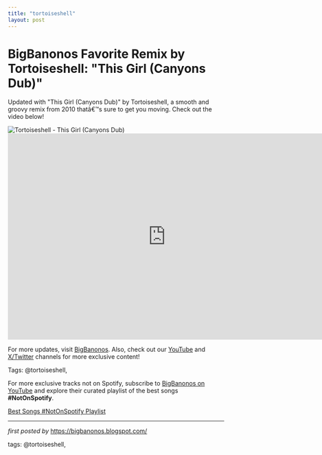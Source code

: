 ```yaml
---
title: "tortoiseshell"
layout: post
---
```

<!-- Title of the Post -->
<h1 >BigBanonos Favorite Remix by Tortoiseshell: "This Girl (Canyons Dub)"</h1> <!-- Introductory Text -->
<p >Updated with "This Girl (Canyons Dub)" by Tortoiseshell, a smooth and groovy remix from 2010 thatâ€™s sure to get you moving. Check out the video below!</p> <!-- Featured Image -->
<div > <img src="https://i1.sndcdn.com/artworks-000013679891-jq3641-t500x500.jpg" alt="Tortoiseshell - This Girl (Canyons Dub)" />
</div> <!-- YouTube Video Embed -->
<div > <iframe width="733" height="480" src="https://www.youtube.com/embed/OTPwFsQ46vQ" title="This Girl (Canyons Dub)" frameborder="0" allow="accelerometer; autoplay; clipboard-write; encrypted-media; gyroscope; picture-in-picture; web-share" referrerpolicy="strict-origin-when-cross-origin" allowfullscreen></iframe>
</div> <!-- Footer Links -->
<div > <p>For more updates, visit <a href="https://bigbanonos.blogspot.com/" target="_blank">BigBanonos</a>. Also, check out our <a href="https://www.youtube.com/@BigBanonos" target="_blank">YouTube</a> and <a href="https://x.com/bigbanonos" target="_blank">X/Twitter</a> channels for more exclusive content!</p>
</div> <!-- Tags -->
<p >Tags: @tortoiseshell,</p>


<!--Subscribe and Playlist Links-->
<div>
    <p>For more exclusive tracks not on Spotify, subscribe to <a href="https://www.youtube.com/@BigBanonos" target="_blank">BigBanonos on YouTube</a> and explore their curated playlist of the best songs <strong>#NotOnSpotify</strong>.</p>
    <p><a href="https://www.youtube.com/playlist?list=PLtuNtuTatqI0kFahUCbtbfenC_ET5O_tr" target="_blank">Best Songs #NotOnSpotify Playlist<br /></a></p></div>

<hr />

<p><em>first posted by</em> <a href="https://bigbanonos.blogspot.com/" rel="noopener" target="_new">https://bigbanonos.blogspot.com/</a></p>

<p>tags: @tortoiseshell,</p>
